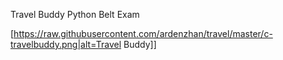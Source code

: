 Travel Buddy Python Belt Exam

[https://raw.githubusercontent.com/ardenzhan/travel/master/c-travelbuddy.png|alt=Travel Buddy]]
